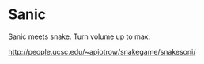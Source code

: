 Sanic
=====

Sanic meets snake. Turn volume up to max.

http://people.ucsc.edu/~apiotrow/snakegame/snakesoni/ 
